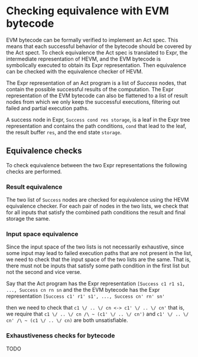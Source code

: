 # Checking equivalence with EVM bytecode

EVM bytecode can be formally verified to implement an Act spec. This
means that each successful behavior of the bytecode should be covered
by the Act spect. To check equivalence the Act spec is translated to
Expr, the intermediate representation of HEVM, and the EVM bytecode is
symbolically executed to obtain its Expr representation. Then
equivalence can be checked with the equivalence checker of HEVM.

The Expr representation of an Act program is a list of *Success*
nodes, that contain the possible successful results of the
computation. The Expr representation of the EVM bytecode can also be
flattened to a list of result nodes from which we only keep the
successful executions, filtering out failed and partial execution
paths.

A success node in Expr, `Success cond res storage`, is a leaf in the
Expr tree representation and contains the path conditions, `cond` that
lead to the leaf, the result buffer `res`, and the end state
`storage`.


## Equivalence checks 
To check equivalence between the two Expr representations the
following checks are performed. 

### Result equivalence
The two list of `Success` nodes are checked for equivalence using
the HEVM equivalence checker. For each pair of nodes in the two lists,
we check that for all inputs that satisfy the combined path conditions the
result and final storage the same. 

### Input space equivalence
Since the input space of the two lists is not necessarily exhaustive,
since some input may lead to failed execution paths that are not
present in the list, we need to check that the input space of the two
lists are the same. That is, there must not be inputs that satisfy
some path condition in the first list but not the second and vice verse. 

Say that the Act program has the Expr representation 
`[Success c1 r1 s1, ..., Success cn rn sn`
and the the EVM bytecode has the Expr representation 
`[Success c1' r1' s1', ..., Success cn' rn' sn'`

then we need to check that `c1 \/ .. \/ cn <-> c1' \/ .. \/ cn'` that
is, we require that `c1 \/ .. \/ cn /\ ~ (c1' \/ .. \/ cn')` and `c1'
\/ .. \/ cn' /\ ~ (c1 \/ .. \/ cn)` are both unsatisfiable.

### Exhaustiveness checks for bytecode
TODO
